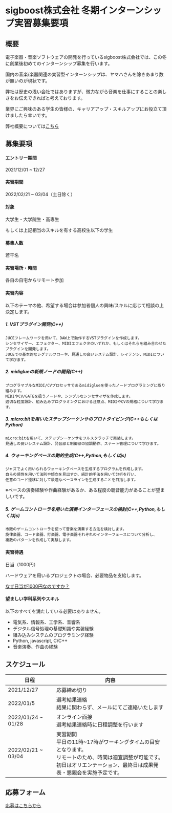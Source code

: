 # sigboost株式会社 冬期インターンシップ実習募集要項


## 概要

電子楽器・音楽ソフトウェアの開発を行っているsigboost株式会社では、この冬に創業後初めてのインターンシップ募集を行います。

国内の音楽/楽器関連の実習型インターンシップは、ヤマハさんを除きあまり数が無いのが現状です。

弊社は歴史の浅い会社ではありますが、微力ながら音楽を仕事にすることの楽しさをお伝えできればと考えております。

業界にご興味のある学生の皆様の、キャリアアップ・スキルアップにお役立て頂けましたら幸いです。


弊社概要については[こちら](README.md)


## 募集要項

#### エントリー期間

2021/12/01 ~ 12/27

#### 実習期間

2022/02/21 ~ 03/04（土日除く）

#### 対象

大学生・大学院生・高専生

もしくは上記相当のスキルを有する高校生以下の学生

#### 募集人数

若干名

#### 実習場所・時間

各自の自宅からリモート参加



#### 実習内容

以下のテーマの他、希望する場合は参加者個人の興味/スキルに応じて相談の上決定します。


##### 1. VSTプラグイン開発(C++)

```
JUCEフレームワークを用いて、DAW上で動作するVSTプラグインを作成します。
シンセサイザー、エフェクター、MIDIエフェクタのいずれか、もしくはそれらを組み合わせたプラグインを開発します。
JUCEでの基本的なシグナルフローや、見通しの良いシステム設計、レイテンシ、MIDIについて学びます。
```

##### 2. midiglueの新規ノードの開発(C++)

```
プログラマブルなMIDI/CVプロセッサであるmidiglueを使ったノードプログラミングに取り組みます。
MIDIやCV/GATEを扱うノードや、シンプルなシンセサイザを作成します。
適切な粒度設計、組み込みプログラミングにおける注意点、MIDIやCVの規格について学びます。
```

##### 3. micro:bitを用いたステップシーケンサのプロトタイピング(C++もしくはPython)

```
micro:bitを用いて、ステップシーケンサをフルスクラッチで実装します。
見通しの良いシステム設計、発音部と制御部の協調動作、ステート管理について学びます。
```

##### 4. ウォーキングベースの動的生成(C++,Python,もしくはjs)

```
ジャズでよく用いられるウォーキングベースを生成するプログラムを作成します。
自らの感性を用いて法則や傾向を見出すか、統計的手法を用いて分析を行い、
任意のコード遷移に対して最適なベースラインを生成することを目指します。
```

※ベースの演奏経験や作曲経験があるか、ある程度の聴音能力があることが望ましいです。

##### 5. ゲームコントローラを用いた演奏インターフェースの検討(C++,Python,もしくはjs)

```
市販のゲームコントローラを使って音楽を演奏する方法を検討します。
旋律楽器、コード楽器、打楽器、電子楽器それぞれのインターフェースについて分析し、
複数のパターンを作成して実験します。
```

#### 実習待遇

日当（1000円）

ハードウェアを用いるプロジェクトの場合、必要物品を支給します。

[なぜ日当が1000円なのですか？](internship_qa.md)

#### 望ましい学科系列やスキル

以下のすべてを満たしている必要はありません。

- 電気系、情報系、工学系、音響系
- デジタル信号処理の基礎知識や実装経験
- 組み込みシステムのプログラミング経験
- Python, javascript, C/C++
- 音楽演奏、作曲の経験



## スケジュール

| 日程 | 内容 |
|---|---|
| 2021/12/27 | 応募締め切り |
| 2022/01/5 | 選考結果連絡<br>結果に関わらず、メールにてご連絡いたします |
| 2022/01/24 ~ 01/28 | オンライン面接<br>選考結果連絡時に日程調整を行います |
| 2022/02/21 ~ 03/04 | 実習期間<br>平日の11時~17時がワーキングタイムの目安となります。<br>リモートのため、時間は適宜調整が可能です。<br>初日はオリエンテーション、最終日は成果発表・懇親会を実施予定です。 |


## 応募フォーム
 
 [応募はこちらから](https://forms.gle/uYhtSZJpEvK2g4Xq5)
